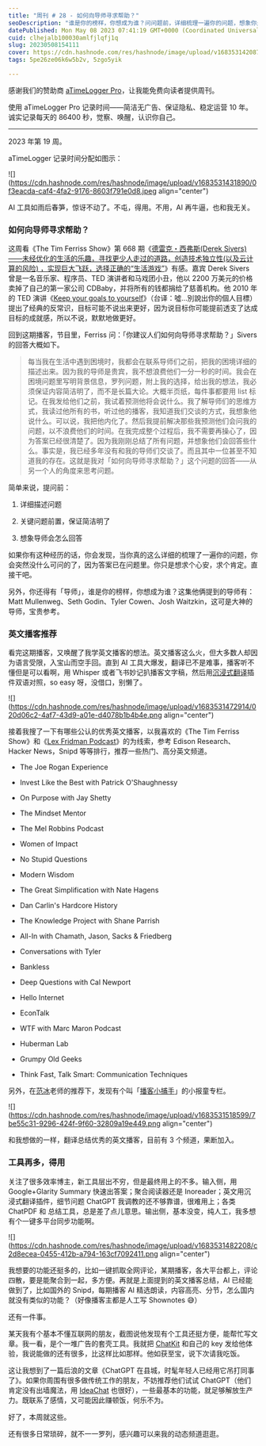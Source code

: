 ```yaml
---
title: "周刊 # 28 - 如何向导师寻求帮助？"
seoDescription: "谁是你的榜样，你想成为谁？问问题前，详细梳理一遍你的问题，想象你是他会怎么回答。"
datePublished: Mon May 08 2023 07:41:19 GMT+0000 (Coordinated Universal Time)
cuid: clhejalb100030amlfjlqfj1q
slug: 20230508154111
cover: https://cdn.hashnode.com/res/hashnode/image/upload/v1683531420875/64a4f3f3-5ba1-4826-b29a-60b5db87df0f.jpeg
tags: 5pe26ze06k6w5b2v, 5zgo5yik

---
```


感谢我们的赞助商 [aTimeLogger Pro](https://atimelogger.pro/)，让我能免费向读者提供周刊。

使用 aTimeLogger Pro 记录时间——简洁无广告、保证隐私、稳定运营 10 年。诚实记录每天的 86400 秒，觉察、唤醒，认识你自己。

---

2023 年第 19 周。

aTimeLogger 记录时间分配如图示：

![](https://cdn.hashnode.com/res/hashnode/image/upload/v1683531431890/0f3eacda-caf4-4fa2-9176-8603f791e0d8.jpeg align="center")

AI 工具如雨后春笋，惊讶不动了。不屯，得用。不用，AI 再牛逼，也和我无关。

### 如何向导师寻求帮助？

这周看《The Tim Ferriss Show》第 668 期《[德雷克・西弗斯(Derek Sivers)——未经优化的生活的乐趣，寻找更少人走过的道路，创造技术独立性(以及云计算的风险) ，实现巨大飞跃，选择正确的“生活游戏”](https://tim.blog/2023/04/21/derek-sivers/)》有感。嘉宾 Derek Sivers 曾是一名音乐家、程序员、TED 演讲者和马戏团小丑，他以 2200 万美元的价格卖掉了自己的第一家公司 CDBaby，并将所有的钱都捐给了慈善机构。他 2010 年的 TED 演讲《[Keep your goals to yourself](https://open.163.com/newview/movie/free?pid=M77TJ4TC9&mid=M9BTM2LHJ)》（台译：噓...別說出你的個人目標）提出了经典的反常识，目标可能不说出来更好，因为说目标你可能提前透支了达成目标的成就感，所以不说，默默地做更好。

回到这期播客，节目里，Ferriss 问：「你建议人们如何向导师寻求帮助？」Sivers 的回答大概如下。

> 每当我在生活中遇到困境时，我都会在联系导师们之前，把我的困境详细的描述出来。因为我的导师是贵宾，我不想浪费他们一分一秒的时间。我会在困境问题里写明背景信息，罗列问题，附上我的选择，给出我的想法，我必须保证内容简洁明了，而不是长篇大论。大概半页纸，每件事都要用 list 标记。在我发给他们之前，我试着预测他将会说什么。我了解导师们的思维方式，我读过他所有的书，听过他的播客，我知道我们交谈的方式，我想象他说什么。可以说，我把他内化了。然后我提前解决那些我预测他们会问我的问题，以不浪费他们的时间。在我完成整个过程后，我不需要再操心了，因为答案已经很清楚了。因为我刚刚总结了所有问题，并想象他们会回答些什么。事实是，我已经多年没有和我的导师们交谈了。而且其中一位甚至不知道我的存在。这就是我对「如何向导师寻求帮助？」这个问题的回答——从另一个人的角度来思考问题。

简单来说，提问前：

1. 详细描述问题
    
2. 关键问题前置，保证简洁明了
    
3. 想象导师会怎么回答
    

如果你有这种经历的话，你会发现，当你真的这么详细的梳理了一遍你的问题，你会突然没什么可问的了，因为答案已在问题里。你只是想求个心安，求个肯定。直接干吧。

另外，你还得有「导师」，谁是你的榜样，你想成为谁？这集他俩提到的导师有：Matt Mullenweg、Seth Godin、Tyler Cowen、Josh Waitzkin，这可是大神的导师，宝贵参考。

### 英文播客推荐

看完这期播客，又唤醒了我学英文播客的想法。英文播客这么火，但大多数人却因为语言受限，入宝山而空手回。直到 AI 工具大爆发，翻译已不是难事，播客听不懂但是可以看啊，用 Whisper 或者飞书妙记扒播客文字稿，然后用[沉浸式翻译](https://github.com/immersive-translate/immersive-translate)插件双语对照，so easy 呀，没借口，别懒了。

![](https://cdn.hashnode.com/res/hashnode/image/upload/v1683531472914/020d06c2-4af7-43d9-a01e-d4078b1b4b4e.png align="center")

接着我搜了一下有哪些公认的优秀英文播客，以我喜欢的《The Tim Ferriss Show》和《[Lex Fridman Podcast](https://podcasts.apple.com/us/podcast/lex-fridman-podcast/id1434243584?l=zh)》的为线索，参考 Edison Research、Hacker News，Snipd 等等排行，推荐一些热门、高分英文频道。

* The Joe Rogan Experience
    
* Invest Like the Best with Patrick O'Shaughnessy
    
* On Purpose with Jay Shetty
    
* The Mindset Mentor
    
* The Mel Robbins Podcast
    
* Women of Impact
    
* No Stupid Questions
    
* Modern Wisdom
    
* The Great Simplification with Nate Hagens
    
* Dan Carlin's Hardcore History
    
* The Knowledge Project with Shane Parrish
    
* All-In with Chamath, Jason, Sacks & Friedberg
    
* Conversations with Tyler
    
* Bankless
    
* Deep Questions with Cal Newport
    
* Hello Internet
    
* EconTalk
    
* WTF with Marc Maron Podcast
    
* Huberman Lab
    
* Grumpy Old Geeks
    
* Think Fast, Talk Smart: Communication Techniques
    

另外，在[范冰](https://t.zsxq.com/0dA1pRF6H)老师的推荐下，发现有个叫「[播客小捕手](https://xiaobot.net/p/xiaobushous1?refer=28d5dce1-dbeb-44e2-a130-2cf798ae4681)」的小报童专栏。

![](https://cdn.hashnode.com/res/hashnode/image/upload/v1683531518599/7be55c31-9296-424f-9f60-32809a19e449.png align="center")

和我想做的一样，翻译总结优秀的英文播客，目前有 3 个频道，果断加入。

### 工具再多，得用

关注了很多效率博主，新工具层出不穷，但是最终用上的不多。输入侧，用 Google+Glarity Summary 快速出答案；聚合阅读器还是 Inoreader；英文用沉浸式翻译插件，细节问题 ChatGPT 我调教的还不够靠谱，很难用上；各类 ChatPDF 和 总结工具，总是差了点儿意思。输出侧，基本没变，纯人工，我多想有个一键多平台同步功能啊。

![](https://cdn.hashnode.com/res/hashnode/image/upload/v1683531482208/c2d8ecea-0455-412b-a794-163cf7092411.png align="center")

我想要的功能还挺多的，比如一键抓取全网评论，某期播客，各大平台都上，评论四散，要是能聚合到一起，多方便。再就是上面提到的英文播客总结，AI 已经能做到了，比如国外的 Snipd，每期播客 AI 精选朗读，内容高亮、分节，怎么国内就没有类似的功能？（好像播客主都是人工写 Shownotes 😅）

还有一件事。

某天我有个基本不懂互联网的朋友，截图说他发现有个工具还挺方便，能帮忙写文章。我一看，是个一堆广告的套壳工具。我就把 [ChatKit](https://chatkit.app/) 和自己的 key 发给他体验，我说能做的还有很多，比这样比如那样。他如获至宝，说下次请我吃饭。

这让我想到了一篇后浪的文章《ChatGPT 在县城，时髦年轻人已经用它吊打同事了》。如果你周围有很多做传统工作的朋友，不妨推荐他们试试 ChatGPT（他们肯定没有出墙魔法，用 [IdeaChat](https://ideastream.top/aff/TUTUTU) 也很好），一些最基本的功能，就足够解放生产力。既联系了感情，又可能因此赚顿饭，何乐不为。

好了，本周就这些。

还有很多日常琐碎，就不一一罗列，感兴趣可以来我的动态频道逛逛。